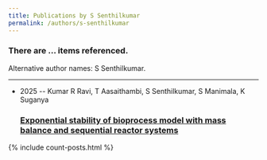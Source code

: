 ```yaml
---
title: Publications by S Senthilkumar
permalink: /authors/s-senthilkumar
---
```


<h3 id="number-posts">There are ... items referenced.</h3>
<p id='info-authors'>Alternative author names: S Senthilkumar.</p>
<hr />
<ul class="post-list">
<li><span class='post-meta'>2025 -- Kumar R Ravi, T Aasaithambi, S Senthilkumar, S Manimala, K Suganya</span><h3><a class='post-link' href="{{ site.baseurl }}/exponential-stability-of-bioprocess-model-with-mass-balance-and-sequential-reactor-systems">Exponential stability of bioprocess model with mass balance and sequential reactor systems</a></h3></li>

</ul>
{% include count-posts.html %}
